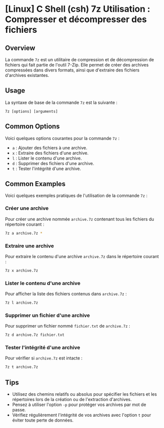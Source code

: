# [Linux] C Shell (csh) 7z Utilisation : Compresser et décompresser des fichiers

## Overview
La commande `7z` est un utilitaire de compression et de décompression de fichiers qui fait partie de l'outil 7-Zip. Elle permet de créer des archives compressées dans divers formats, ainsi que d'extraire des fichiers d'archives existantes.

## Usage
La syntaxe de base de la commande `7z` est la suivante :

```
7z [options] [arguments]
```

## Common Options
Voici quelques options courantes pour la commande `7z` :

- `a` : Ajouter des fichiers à une archive.
- `x` : Extraire des fichiers d'une archive.
- `l` : Lister le contenu d'une archive.
- `d` : Supprimer des fichiers d'une archive.
- `t` : Tester l'intégrité d'une archive.

## Common Examples
Voici quelques exemples pratiques de l'utilisation de la commande `7z` :

### Créer une archive
Pour créer une archive nommée `archive.7z` contenant tous les fichiers du répertoire courant :

```bash
7z a archive.7z *
```

### Extraire une archive
Pour extraire le contenu d'une archive `archive.7z` dans le répertoire courant :

```bash
7z x archive.7z
```

### Lister le contenu d'une archive
Pour afficher la liste des fichiers contenus dans `archive.7z` :

```bash
7z l archive.7z
```

### Supprimer un fichier d'une archive
Pour supprimer un fichier nommé `fichier.txt` de `archive.7z` :

```bash
7z d archive.7z fichier.txt
```

### Tester l'intégrité d'une archive
Pour vérifier si `archive.7z` est intacte :

```bash
7z t archive.7z
```

## Tips
- Utilisez des chemins relatifs ou absolus pour spécifier les fichiers et les répertoires lors de la création ou de l'extraction d'archives.
- Pensez à utiliser l'option `-p` pour protéger vos archives par mot de passe.
- Vérifiez régulièrement l'intégrité de vos archives avec l'option `t` pour éviter toute perte de données.